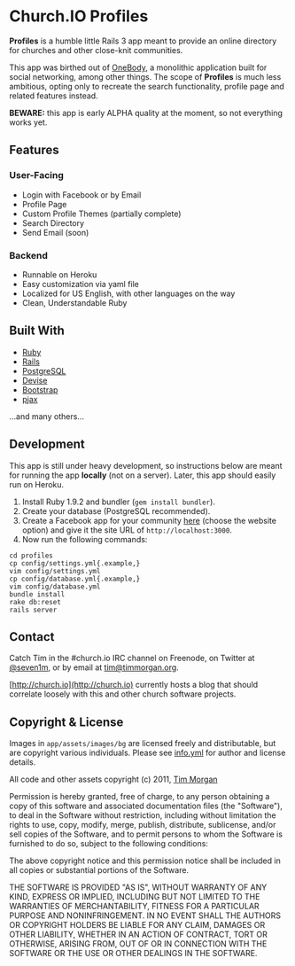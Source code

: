 # Church.IO Profiles

**Profiles** is a humble little Rails 3 app meant to provide an online directory for churches and other close-knit communities.

This app was birthed out of [OneBody](https://github.com/seven1m/onebody), a monolithic application built for social networking, among other things. The scope of **Profiles** is much less ambitious, opting only to recreate the search functionality, profile page and related features instead.

**BEWARE:** this app is early ALPHA quality at the moment, so not everything works yet.

## Features

### User-Facing

* Login with Facebook or by Email
* Profile Page
* Custom Profile Themes (partially complete)
* Search Directory
* Send Email (soon)

### Backend

* Runnable on Heroku
* Easy customization via yaml file
* Localized for US English, with other languages on the way
* Clean, Understandable Ruby

## Built With

* [Ruby](http://www.ruby-lang.org)
* [Rails](http://rubyonrails.org)
* [PostgreSQL](http://www.postgresql.org/)
* [Devise](https://github.com/plataformatec/devise)
* [Bootstrap](http://twitter.github.com/bootstrap/)
* [pjax](https://github.com/defunkt/jquery-pjax)

...and many others...

## Development

This app is still under heavy development, so instructions below are meant for running the app **locally** (not on a server). Later, this app should easily run on Heroku.

1. Install Ruby 1.9.2 and bundler (`gem install bundler`).
2. Create your database (PostgreSQL recommended).
3. Create a Facebook app for your community [here](https://developers.facebook.com/apps) (choose the website option) and give it the site URL of `http://localhost:3000`.
4. Now run the following commands:

```shell
cd profiles
cp config/settings.yml{.example,}
vim config/settings.yml
cp config/database.yml{.example,}
vim config/database.yml
bundle install
rake db:reset
rails server
```

## Contact

Catch Tim in the #church.io IRC channel on Freenode, on Twitter at [@seven1m](https://twitter.com/seven1m), or by email at [tim@timmorgan.org](http://timmorgan.org).

[http://church.io](http://church.io) currently hosts a blog that should correlate loosely with this and other church software projects.

## Copyright & License

Images in `app/assets/images/bg` are licensed freely and distributable, but are copyright various individuals. Please see [info.yml](https://github.com/churchio/profiles/blob/master/app/assets/images/bg/info.yml) for author and license details.

All code and other assets copyright (c) 2011, [Tim Morgan](http://timmorgan.org)

Permission is hereby granted, free of charge, to any person obtaining a copy of this software and associated documentation files (the "Software"), to deal in the Software without restriction, including without limitation the rights to use, copy, modify, merge, publish, distribute, sublicense, and/or sell copies of the Software, and to permit persons to whom the Software is furnished to do so, subject to the following conditions:

The above copyright notice and this permission notice shall be included in all copies or substantial portions of the Software.

THE SOFTWARE IS PROVIDED "AS IS", WITHOUT WARRANTY OF ANY KIND, EXPRESS OR IMPLIED, INCLUDING BUT NOT LIMITED TO THE WARRANTIES OF MERCHANTABILITY, FITNESS FOR A PARTICULAR PURPOSE AND NONINFRINGEMENT. IN NO EVENT SHALL THE AUTHORS OR COPYRIGHT HOLDERS BE LIABLE FOR ANY CLAIM, DAMAGES OR OTHER LIABILITY, WHETHER IN AN ACTION OF CONTRACT, TORT OR OTHERWISE, ARISING FROM, OUT OF OR IN CONNECTION WITH THE SOFTWARE OR THE USE OR OTHER DEALINGS IN THE SOFTWARE.
